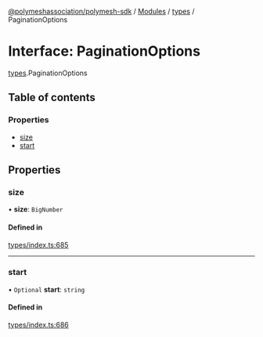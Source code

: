 [@polymeshassociation/polymesh-sdk](../README.md) / [Modules](../modules.md) / [types](../modules/types.md) / PaginationOptions

# Interface: PaginationOptions

[types](../modules/types.md).PaginationOptions

## Table of contents

### Properties

- [size](types.PaginationOptions.md#size)
- [start](types.PaginationOptions.md#start)

## Properties

### size

• **size**: `BigNumber`

#### Defined in

[types/index.ts:685](https://github.com/PolymathNetwork/polymesh-sdk/blob/31dfa0dc/src/types/index.ts#L685)

___

### start

• `Optional` **start**: `string`

#### Defined in

[types/index.ts:686](https://github.com/PolymathNetwork/polymesh-sdk/blob/31dfa0dc/src/types/index.ts#L686)
